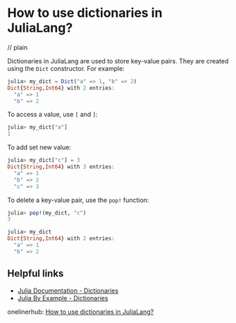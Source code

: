 # How to use dictionaries in JuliaLang?
// plain

Dictionaries in JuliaLang are used to store key-value pairs. They are created using the `Dict` constructor. For example:
```julia
julia> my_dict = Dict("a" => 1, "b" => 2)
Dict{String,Int64} with 2 entries:
  "a" => 1
  "b" => 2
```

To access a value, use `[` and `]`:
```julia
julia> my_dict["a"]
1
```

To add set new value:
```julia
julia> my_dict["c"] = 3
Dict{String,Int64} with 3 entries:
  "a" => 1
  "b" => 2
  "c" => 3
```

To delete a key-value pair, use the `pop!` function:
```julia
julia> pop!(my_dict, "c")
3

julia> my_dict
Dict{String,Int64} with 2 entries:
  "a" => 1
  "b" => 2
```

## Helpful links
- [Julia Documentation - Dictionaries](https://docs.julialang.org/en/v1/base/collections/#Dictionaries-1)
- [Julia By Example - Dictionaries](https://juliabyexample.helpmanual.io/concepts/dictionaries/)

onelinerhub: [How to use dictionaries in JuliaLang?
](https://onelinerhub.com/julialang/how-to-use-dictionaries-in-julialang)
